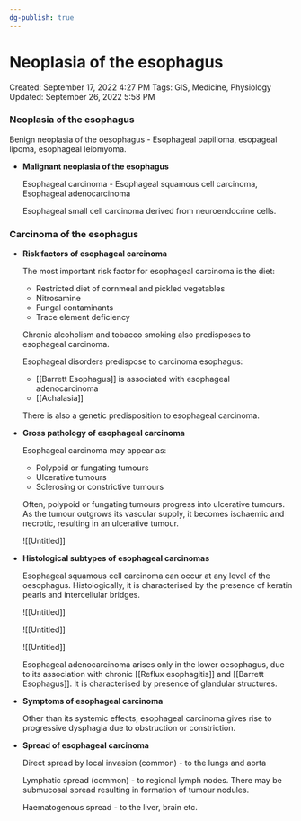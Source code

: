 ```yaml
---
dg-publish: true
---
```


# Neoplasia of the esophagus

Created: September 17, 2022 4:27 PM
Tags: GIS, Medicine, Physiology
Updated: September 26, 2022 5:58 PM

### Neoplasia of the esophagus

Benign neoplasia of the oesophagus - Esophageal papilloma, esopageal lipoma, esophageal leiomyoma.

- **Malignant neoplasia of the esophagus**
    
    Esophageal carcinoma - Esophageal squamous cell carcinoma, Esophageal adenocarcinoma
    
    Esophageal small cell carcinoma derived from neuroendocrine cells.
    

### Carcinoma of the esophagus

- **Risk factors of esophageal carcinoma**
    
    The most important risk factor for esophageal carcinoma is the diet:
    
    - Restricted diet of cornmeal and pickled vegetables
    - Nitrosamine
    - Fungal contaminants
    - Trace element deficiency
    
    Chronic alcoholism and tobacco smoking also predisposes to esophageal carcinoma.
    
    Esophageal disorders predispose to carcinoma esophagus:
    
    - [[Barrett Esophagus]] is associated with esophageal adenocarcinoma
    - [[Achalasia]]
    
    There is also a genetic predisposition to esophageal carcinoma.
    
- **Gross pathology of esophageal carcinoma**
    
    Esophageal carcinoma may appear as:
    
    - Polypoid or fungating tumours
    - Ulcerative tumours
    - Sclerosing or constrictive tumours
    
    Often, polypoid or fungating tumours progress into ulcerative tumours. As the tumour outgrows its vascular supply, it becomes ischaemic and necrotic, resulting in an ulcerative tumour.
    
    ![[Untitled]]
    
- **Histological subtypes of esophageal carcinomas**
    
    Esophageal squamous cell carcinoma can occur at any level of the oesophagus. Histologically, it is characterised by the presence of keratin pearls and intercellular bridges.
    
    ![[Untitled]]
    
    ![[Untitled]]
    
    ![[Untitled]]
    
    Esophageal adenocarcinoma arises only in the lower oesophagus, due to its association with chronic [[Reflux esophagitis]] and [[Barrett Esophagus]]. It is characterised by presence of glandular structures.
    
- **Symptoms of esophageal carcinoma**
    
    Other than its systemic effects, esophageal carcinoma gives rise to progressive dysphagia due to obstruction or constriction.
    
- **Spread of esophageal carcinoma**
    
    Direct spread by local invasion (common) - to the lungs and aorta
    
    Lymphatic spread (common) - to regional lymph nodes. There may be submucosal spread resulting in formation of tumour nodules.
    
    Haematogenous spread - to the liver, brain etc.